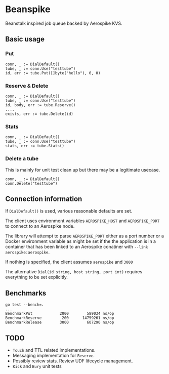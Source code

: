 # Beanspike

Beanstalk inspired job queue backed by Aerospike KVS.

## Basic usage

### Put

	conn, _ := DialDefault()
	tube, _ := conn.Use("testtube")
	id, err := tube.Put([]byte("hello"), 0, 0)


### Reserve & Delete
	
	conn, _ := DialDefault()
	tube, _ := conn.Use("testtube")
	id, body, err := tube.Reserve()
	....
	exists, err := tube.Delete(id)

### Stats

	conn, _ := DialDefault()
	tube, _ := conn.Use("testtube")
	stats, err := tube.Stats()
	
### Delete a tube

This is mainly for unit test clean up but there may be a legitimate usecase.
	
	conn, _ := DialDefault()
	conn.Delete("testtube")
	
## Connection information

If `DialDefault()` is used, various reasonable defaults are set.

The client uses environment variables `AEROSPIKE_HOST` and `AEROSPIKE_PORT` to connect to an Aerospike node.

The library will attempt to parse `AEROSPIKE_PORT` either as a port number or a Docker environment variable as might be set if the the application is in a container that has been linked to an Aerospike conatiner with `--link aerospike:aerospike`. 

If nothing is specified, the client assumes `aerospike` and `3000`

The alternative `Dial(id string, host string, port int)` requires everything to be set explicitly.

## Benchmarks

	go test --bench=.
	...
	BenchmarkPut	    	2000	    589034 ns/op
	BenchmarkReserve	     200	  14759261 ns/op
	BenchmarkRelease	    3000	    607290 ns/op
	
## TODO

- `Touch` and TTL related implementations. 
- Messaging implementation for `Reserve`. 
- Possibly review stats. Review UDF lifecycle management.
- `Kick` and `Bury` unit tests